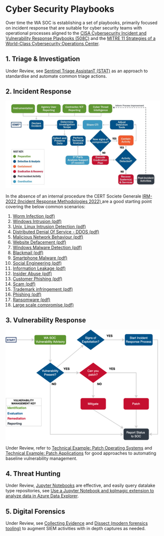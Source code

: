 # Cyber Security Playbooks

Over time the WA SOC is establishing a set of playbooks, primarily focused on incident response that are suitable for cyber security teams with operational processes aligned to the [CISA Cybersecurity Incident and Vulnerability Response Playbooks (508C)](../pdfs/Federal_Government_Cybersecurity_Incident_and_Vulnerability_Response_Playbooks_508C.pdf) and the [MITRE 11 Strategies of a World-Class Cybersecurity Operations Center](../pdfs/11-strategies-of-a-world-class-cybersecurity-operations-center.pdf).

## 1. Triage & Investigation

Under Review, see [Sentinel Triage AssistanT (STAT)](https://github.com/briandelmsft/SentinelAutomationModules/blob/main/Docs/readme.md) as an approach to standardise and automate common triage actions.

## 2. Incident Response

![Incident Response](../images/incidentresponse.png)

In the absence of an internal procedure the CERT Societe Generale [IRM-2022 (Incident Response Methodologies 2022)
](https://github.com/wagov/IRM/tree/main/EN) are a good starting point covering the below common scenarios:

1. [Worm Infection (pdf)](https://github.com/wagov/IRM/raw/main/EN/IRM-1-WormInfection.pdf)
2. [Windows Intrusion (pdf)](https://github.com/wagov/IRM/raw/main/EN/IRM-2-WindowsIntrusion.pdf)
3. [Unix, Linux Intrusion Detection (pdf)](https://github.com/wagov/IRM/raw/main/EN/IRM-3-UnixLinuxIntrusionDetection.pdf)
4. [Distributed Denial Of Service - DDOS (pdf)](https://github.com/wagov/IRM/raw/main/EN/IRM-4-DDOS.pdf)
5. [Malicious Network Behaviour (pdf)](https://github.com/wagov/IRM/raw/main/EN/IRM-5-MaliciousNetworkBehaviour.pdf)
6. [Website Defacement (pdf)](https://github.com/wagov/IRM/raw/main/EN/IRM-6-Website-Defacement.pdf)
7. [Windows Malware Detection (pdf)](https://github.com/wagov/IRM/raw/main/EN/IRM-7-WindowsMalwareDetection.pdf)
8. [Blackmail (pdf)](https://github.com/wagov/IRM/raw/main/EN/IRM-8-Blackmail.pdf)
9. [Smartphone Malware (pdf)](https://github.com/wagov/IRM/raw/main/EN/IRM-9-SmartphoneMalware.pdf)
10. [Social Engineering (pdf)](https://github.com/wagov/IRM/raw/main/EN/IRM-10-SocialEngineering.pdf)
11. [Information Leakage (pdf)](https://github.com/wagov/IRM/raw/main/EN/IRM-11-InformationLeakage.pdf)
12. [Insider Abuse (pdf)](https://github.com/wagov/IRM/raw/main/EN/IRM-12-InsiderAbuse.pdf)
13. [Customer Phishing (pdf)](https://github.com/wagov/IRM/raw/main/EN/IRM-13-Customer_Phishing.pdf)
14. [Scam (pdf)](https://github.com/wagov/IRM/raw/main/EN/IRM-14-Scam.pdf)
15. [Trademark infringement (pdf)](https://github.com/wagov/IRM/raw/main/EN/IRM-15-Trademark%20infringement.pdf)
16. [Phishing (pdf)](https://github.com/wagov/IRM/raw/main/EN/IRM-16-Phishing.pdf)
17. [Ransomware (pdf)](https://github.com/wagov/IRM/raw/main/EN/IRM-17-Ransomware.pdf)
18. [Large scale compromise (pdf)](https://github.com/wagov/IRM/raw/main/EN/IRM-18-Large_scale_compromise.pdf)

## 3. Vulnerability Response

![Vulnerability Response](../images/vulnerabilityresponse.png)

Under Review, refer to [Technical Example: Patch Operating Systems](https://www.cyber.gov.au/resources-business-and-government/essential-cyber-security/small-business-cyber-security/small-business-cloud-security-guide/technical-example-patch-operating-system) and [Technical Example: Patch Applications](https://www.cyber.gov.au/resources-business-and-government/essential-cyber-security/small-business-cyber-security/small-business-cloud-security-guide/technical-example-patch-applications) for good approaches to automating baseline vulnerability management.

## 4. Threat Hunting

Under Review, [Jupyter Notebooks](https://github.com/github/codespaces-jupyter) are effective, and easily query datalake type repositories, see [Use a Jupyter Notebook and kqlmagic extension to analyze data in Azure Data Explorer](https://learn.microsoft.com/en-us/azure/data-explorer/kqlmagic).

## 5. Digital Forensics

Under Review, see [Collecting Evidence](collecting-evidence.md) and [Dissect (modern forensics tooling)](https://docs.dissect.tools/en/latest/index.html) to augment SIEM activities with in depth captures as needed.
